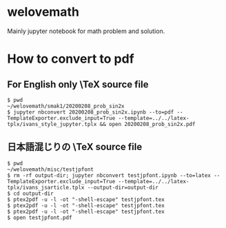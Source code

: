 # welovemath
Mainly jupyter notebook for math problem and solution.

# How to convert to pdf

## For English only \TeX source file

```console
$ pwd
~/welovemath/smak1/20200208_prob_sin2x
$ jupyter nbconvert 20200208_prob_sin2x.ipynb --to=pdf --TemplateExporter.exclude_input=True --template=../../latex-tplx/ivans_style_jupyter.tplx && open 20200208_prob_sin2x.pdf
```

## 日本語混じりの \TeX source file

```console
$ pwd
~/welovemath/misc/testjpfont
$ rm -rf output-dir; jupyter nbconvert testjpfont.ipynb --to=latex --TemplateExporter.exclude_input=True --template=../../latex-tplx/ivans_jsarticle.tplx --output-dir=output-dir
$ cd output-dir
$ ptex2pdf -u -l -ot "-shell-escape" testjpfont.tex
$ ptex2pdf -u -l -ot "-shell-escape" testjpfont.tex
$ ptex2pdf -u -l -ot "-shell-escape" testjpfont.tex
$ open testjpfont.pdf
```
